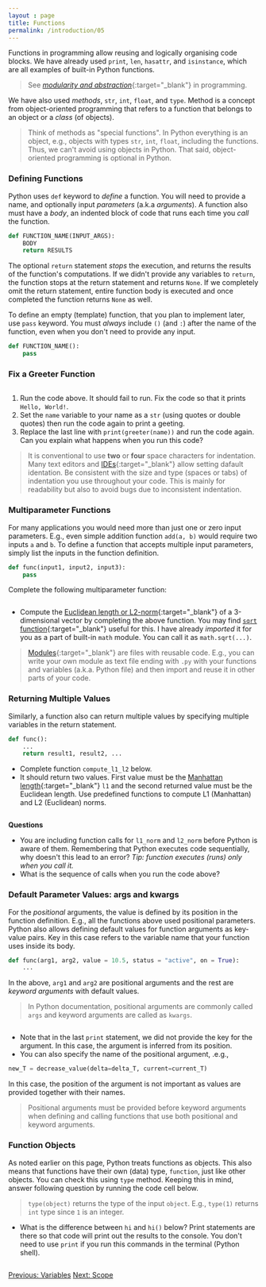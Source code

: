 ```yaml
---
layout : page
title: Functions
permalink: /introduction/05
---
```


Functions in programming allow reusing and logically organising code blocks.
We have already used `print`, `len`, `hasattr`, and `isinstance`, which are all
examples of built-in Python functions.

> See [*modularity and abstraction*](https://www.geeksforgeeks.org/software-engineering/modular-approach-in-programming/){:target="_blank"}
in programming.

We have also used *methods*, `str`, `int`, `float`, and `type`. Method is
a concept from object-oriented programming that refers to a function that belongs
to an object or a *class* (of objects).

> Think of methods as "special functions". In Python everything is
an object, e.g., objects with types `str`, `int`, `float`, including the functions.
Thus, we can't avoid using objects in Python. That said, object-oriented
programming is optional in Python.

### Defining Functions

Python uses `def` keyword to *define* a function. You will need to provide a name,
and optionally input *parameters* (a.k.a *arguments*). A function also must have
a *body*, an indented block of code that runs each time you *call* the function.

```python
def FUNCTION_NAME(INPUT_ARGS):
    BODY
    return RESULTS
```

The optional `return` statement *stops* the execution, and returns the results of
the function's computations. If we didn't provide any variables to `return`, the
function stops at the return statement and returns `None`. If we completely omit
the return statement, entire function body is executed and once completed the function
returns `None` as well.

To define an empty (template) function, that you plan to implement later, use
`pass` keyword. You must *always* include `()` (and `:`) after the name of the function,
even when you don't need to provide any input.

```python
def FUNCTION_NAME():
    pass
```

### Fix a Greeter Function

<div class="language-python highlighter-rouge">
<pre class="highlight"><script type="py-editor" worker>
def greeter(name):
print(f"Hello, {name}!")

name = 'World'
greeter(name)
</script></pre></div>

1. Run the code above. It should fail to run. Fix the code so that it prints
`Hello, World!`.
1. Set the `name` variable to your name as a `str` (using quotes
or double quotes) then run the code again to print a geeting.
1. Replace the last line with `print(greeter(name))` and run the code again.
Can you explain what happens when you run this code?

> It is conventional to use **two** or **four** space characters for indentation.
Many text editors and
[IDEs](https://en.wikipedia.org/wiki/Integrated_development_environment){:target="_blank"}
allow setting dafault identation. Be consistent with the
size and type (spaces or tabs) of indentation you use throughout your code. This
is mainly for readability but also to avoid bugs due to inconsistent indentation.

### Multiparameter Functions

For many applications you would need more than just one or zero input parameters.
E.g., even simple addition function `add(a, b)` would require two inputs `a` and
`b`. To define a function that accepts multiple input parameters, simply list the
inputs in the function definition.

```python
def func(input1, input2, input3):
    pass
```

Complete the following multiparameter function:

<div class="language-python highlighter-rouge">
<pre class="highlight"><script type="py-editor" worker>
import math

def vector_length(x, y, z):
    # Don't edit above
    l = math.sqrt( ? )

    # Don't edit below
    return l

x1, x2, x3 = 1, 4, 8
l = vector_length(x1, x2, x3)

print(f"length of [{x1}, {x2}, {x3}] is {l}")
</script></pre></div>

- Compute the
[Euclidean length or L2-norm](https://mathworld.wolfram.com/L2-Norm.html){:target="_blank"}
of a 3-dimensional vector by completing the above function. You may find
[`sqrt` function](https://docs.python.org/3/library/math.html#math.sqrt){:target="_blank"}
useful for this. I have already *imported* it for you as a part of built-in
`math` module. You can call it as `math.sqrt(...)`.

> [Modules](https://docs.python.org/3/tutorial/modules.html){:target="_blank"}
are files with reusable code. E.g., you can write your own module as text file
ending with `.py` with your functions and variables (a.k.a. Python file) and then
import and reuse it in other parts of your code.

### Returning Multiple Values

Similarly, a function also can return multiple values by specifying multiple
variables in the return statement.

```python
def func():
    ...
    return result1, result2, ...
```

- Complete function `compute_l1_l2` below.
- It should return two values. First value must be the
[Manhattan length](https://mathworld.wolfram.com/L1-Norm.html){:target="_blank"}
`l1` and the second returned value must be the Euclidean length. Use predefined
functions to compute L1 (Manhattan) and L2 (Euclidean) norms.

<div class="language-python highlighter-rouge">
<pre class="highlight"><script type="py-editor" worker>
def compute_l1_l2(x, y, z):
    l1 = ? # l1-norm
    l2 = ? # l2-norm

    # Don't edit below
    return l1, l2

def l2_norm(x, y, z):
    """Computes Euclidean length (norm)"""
    import math
    return math.sqrt(x*x + y*y + z*z)

def l1_norm(x, y, z):
    """Computes Manhattan length"""
    return abs(x) + abs(y) + abs(z)

def test(x, y, z):
    l1, l2 = compute_l1_l2(x, y, z)
    print(f"[{x:2},{y:2},{z:2}] -> L1: {l1 :4.2f}; L2: {l2 :4.2f}")

def main():
    test(1, -4, 8)
    test(1, 4, 8)
    test(-3, 5, 9)

main()
</script></pre></div>

**Questions**

- You are including function calls for `l1_norm` and `l2_norm` before
Python is aware of them. Remembering that Python executes code sequentially,
why doesn't this lead to an error?
*Tip: function executes (runs) only when you call it.*
- What is the sequence of calls when you run the code above?

### Default Parameter Values: args and kwargs

For the *positional* arguments, the value is defined by its position
in the function definition. E.g., all the functions above used positional
parameters. Python also allows defining default values for function arguments as
key-value pairs. Key in this case refers to the variable name that your function
uses inside its body.

```python
def func(arg1, arg2, value = 10.5, status = "active", on = True):
    ... 
```

In the above, `arg1` and `arg2` are positional arguments and the rest are
*keyword arguments* with default values.

> In Python documentation, positional arguments are commonly called `args` and
keyword arguments are called as `kwargs`.

<div class="language-python highlighter-rouge">
<pre class="highlight"><script type="py-editor" worker>
def decrease_val( curr, delta=5):
    return curr - delta

curr_T = 25
delta_T = 10

print(f"T : {curr_T}C")

print(f"new T={decrease_val(curr_T)}C (default)")

print(f"new T={decrease_val(curr_T, delta=delta_T)}C (kwarg)")

print(f"new T={decrease_val(curr_T, delta_T)} (args)")
</script></pre></div>

- Note that in the last `print` statement, we did not provide the key for the
argument. In this case, the argument is inferred from its position.
- You can also specify the name of the positional argument, .e.g.,

```python
new_T = decrease_value(delta=delta_T, current=current_T)
```

In this case, the position of the argument is not important as values are provided
together with their names.

> Positional arguments must be provided before keyword arguments when defining
and calling functions that use both positional and keyword arguments.

### Function Objects

As noted earlier on this page, Python treats functions as objects. This also means
that functions have their own (data) type, `function`, just like other objects.
You can check this using `type` method. Keeping this in mind, answer following
question by running the code cell below.

> `type(object)` returns the type of the input `object`. E.g., `type(1)` returns
`int` type since `1` is an integer.

- What is the difference between `hi` and `hi()` below? Print statements are
there so that code will print out the results to the console. You don't need
to use `print` if you run this commands in the terminal (Python shell).

<div class="language-python highlighter-rouge">
<pre class="highlight"><script type="py-editor" worker>
def hi():
    print("Hi!")

print(f"Type : { type(hi) }")
print(hi)
print(hi())
</script></pre></div>


<div class="prevnextlinks">
    <a id="previous" href="04">Previous: Variables</a>
    <a id="next" href="06">Next: Scope</a>
</div>
<script src="{{ '/assets/js/navigation.js' | relative_url }}" defer></script>
